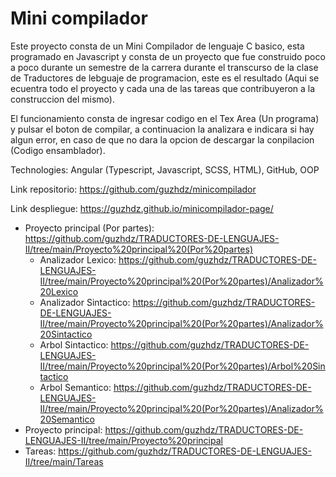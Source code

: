 # Mini compilador
Este proyecto consta de un Mini Compilador de lenguaje C basico, esta programado en Javascript y consta de un proyecto que fue construido poco a poco durante un semestre de la carrera durante el
transcurso de la clase de Traductores de lebguaje de programacion, este es el resultado (Aqui se ecuentra todo el proyecto y cada una de las tareas que contribuyeron a la construccion del mismo).

El funcionamiento consta de ingresar codigo en el Tex Area (Un programa) y pulsar el boton de compilar, a continuacion la analizara e indicara si hay algun error, en caso de que no dara la opcion
de descargar la conpilacion (Codigo ensamblador).

Technologies: Angular (Typescript, Javascript, SCSS, HTML), GitHub, OOP

Link repositorio: https://github.com/guzhdz/minicompilador

Link despliegue: https://guzhdz.github.io/minicompilador-page/

- Proyecto principal (Por partes): https://github.com/guzhdz/TRADUCTORES-DE-LENGUAJES-II/tree/main/Proyecto%20principal%20(Por%20partes)
  - Analizador Lexico: https://github.com/guzhdz/TRADUCTORES-DE-LENGUAJES-II/tree/main/Proyecto%20principal%20(Por%20partes)/Analizador%20Lexico
  - Analizador Sintactico: https://github.com/guzhdz/TRADUCTORES-DE-LENGUAJES-II/tree/main/Proyecto%20principal%20(Por%20partes)/Analizador%20Sintactico
  - Arbol Sintactico: https://github.com/guzhdz/TRADUCTORES-DE-LENGUAJES-II/tree/main/Proyecto%20principal%20(Por%20partes)/Arbol%20Sintactico
  - Arbol Semantico: https://github.com/guzhdz/TRADUCTORES-DE-LENGUAJES-II/tree/main/Proyecto%20principal%20(Por%20partes)/Analizador%20Semantico
- Proyecto principal: https://github.com/guzhdz/TRADUCTORES-DE-LENGUAJES-II/tree/main/Proyecto%20principal
- Tareas: https://github.com/guzhdz/TRADUCTORES-DE-LENGUAJES-II/tree/main/Tareas
